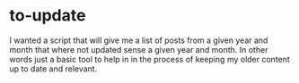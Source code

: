 # to-update

I wanted a script that will give me a list of posts from a given year and month that where not updated sense a given year and month. In other words just a basic tool to help in in the process of keeping my older content up to date and relevant.